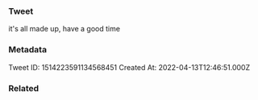 ### Tweet
it's all made up, have a good time

### Metadata
Tweet ID: 1514223591134568451
Created At: 2022-04-13T12:46:51.000Z

### Related


